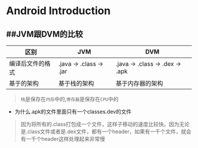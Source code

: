 # Android Introduction

##JVM跟DVM的比较
---

区别 | JVM | DVM
--|--|--|
编译后文件的格式 | .java -> .class -> .jar | .java -> .class -> .dex -> .apk
基于的架构 | 基于栈的架构 | 基于内存器的架构

> `栈`是保存在`内存`中的,`寄存器`是保存在`CPU`中的

* 为什么.apk的文件里面只有一个classes.dev的文件

> 因为将所有的.class打包成一个文件，这样子移动的速度比较快。因为无论是.class文件或者是.dex文件，都有一个header，如果有一千个文件，就会有一千个header这样处理起来非常慢

